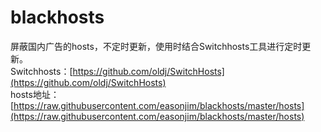 # blackhosts
屏蔽国内广告的hosts，不定时更新，使用时结合Switchhosts工具进行定时更新。  
Switchhosts：[https://github.com/oldj/SwitchHosts](https://github.com/oldj/SwitchHosts)  
hosts地址：[https://raw.githubusercontent.com/easonjim/blackhosts/master/hosts](https://raw.githubusercontent.com/easonjim/blackhosts/master/hosts)
